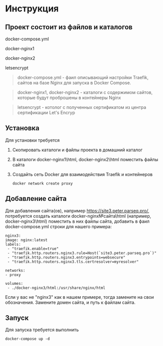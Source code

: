 Инструкция
=========================

Проект состоит из файлов и каталогов
--------------------------

docker-compose.yml

docker-nginx1

docker-nginx2

letsencrypt

> docker-compose.yml - фаил описывающий настройки Traefik,  сайтов на базе Nginx
 для запуска в Docker Compose.

> docker-nginx1, docker-nginx2 - каталоги с содержимом сайтов, которые будут проброшены в контейнеры Nginx

> letsencrypt -  котолог с полученных сертификатом из центра сертификации Let's Encryp

Установка
----------

Для установки требуется
1. Скопировать каталоги и файлы проекта в домашний каталог
2. В каталоги docker-nginx1\html, docker-nginx2\html поместить файлы сайта
3. Создайть сеть Docker для взаимодействия Traefik и контейнеров
       
       docker network create proxy



Добавление сайта
-----------------
Для добавления сайта(ов), например https://site3.peter.parseq.pro/,
потребуется создать каталоги docker-nginx№сайта\html (например, docker-nginx3\html)
поместить в них файлы сайта, добавить в фаил docker-compose.yml строки 
для нашего примера:

    nginx3:
    image: nginx:latest
    labels:
     - "traefik.enable=true"
     - "traefik.http.routers.nginx3.rule=Host(`site3.peter.parseq.pro`)"
     - "traefik.http.routers.nginx3.entrypoints=websecure"
     - "traefik.http.routers.nginx3.tls.certresolver=myresolver"

    networks:
    - proxy

    volumes:
     - ./docker-nginx3/html:/usr/share/nginx/html

 Если у вас не "nginx3" как в нашем примере, тогда замените на свои обозначения.
 Замените домен сайта, и путь к файлам сайта.

Запуск
------
Для запуска требуется выполнить

    docker-compose up -d
